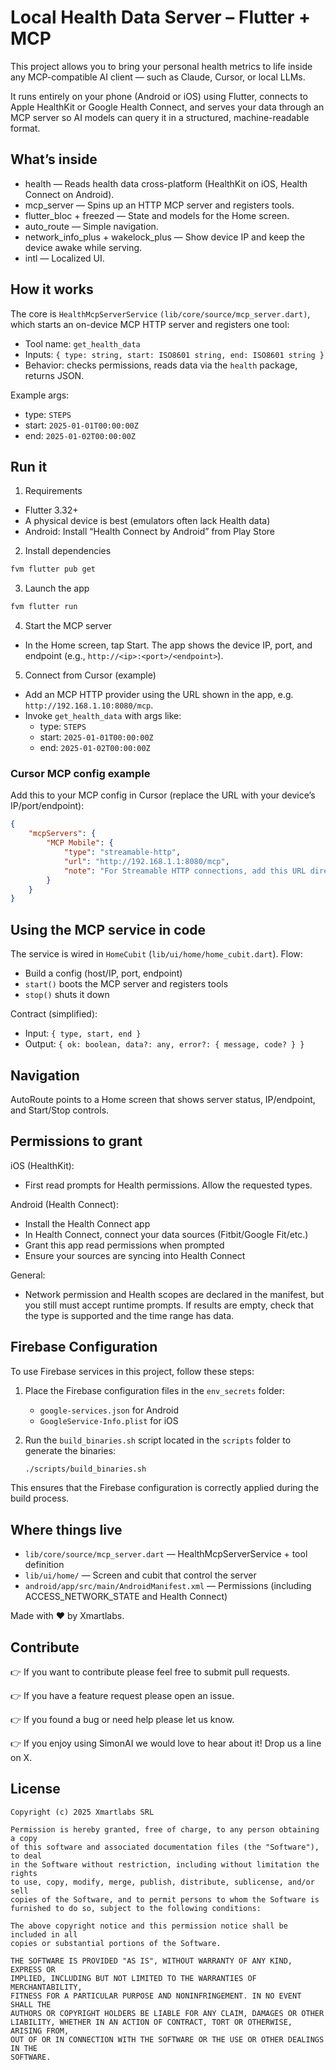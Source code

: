 # Local Health Data Server – Flutter + MCP

This project allows you to bring your personal health metrics to life inside any MCP-compatible AI client — such as Claude, Cursor, or local LLMs.

It runs entirely on your phone (Android or iOS) using Flutter, connects to Apple HealthKit or Google Health Connect, and serves your data through an MCP server so AI models can query it in a structured, machine-readable format.

## What’s inside

- health — Reads health data cross-platform (HealthKit on iOS, Health Connect on Android).
- mcp_server — Spins up an HTTP MCP server and registers tools.
- flutter_bloc + freezed — State and models for the Home screen.
- auto_route — Simple navigation.
- network_info_plus + wakelock_plus — Show device IP and keep the device awake while serving.
- intl — Localized UI.

## How it works

The core is `HealthMcpServerService` `(lib/core/source/mcp_server.dart)`, which starts an on-device MCP HTTP server and registers one tool:

- Tool name: `get_health_data`
- Inputs: `{ type: string, start: ISO8601 string, end: ISO8601 string }`
- Behavior: checks permissions, reads data via the `health` package, returns JSON.

Example args:
- type: `STEPS`
- start: `2025-01-01T00:00:00Z`
- end: `2025-01-02T00:00:00Z`

## Run it

1) Requirements
- Flutter 3.32+
- A physical device is best (emulators often lack Health data)
- Android: Install “Health Connect by Android” from Play Store

2) Install dependencies
```bash
fvm flutter pub get
```

3) Launch the app
```bash
fvm flutter run
```

4) Start the MCP server
- In the Home screen, tap Start. The app shows the device IP, port, and endpoint (e.g., `http://<ip>:<port>/<endpoint>`).

5) Connect from Cursor (example)
- Add an MCP HTTP provider using the URL shown in the app, e.g. `http://192.168.1.10:8080/mcp`.
- Invoke `get_health_data` with args like:
	- type: `STEPS`
	- start: `2025-01-01T00:00:00Z`
	- end: `2025-01-02T00:00:00Z`

### Cursor MCP config example

Add this to your MCP config in Cursor (replace the URL with your device’s IP/port/endpoint):

```json
{
	"mcpServers": {
		"MCP Mobile": {
			"type": "streamable-http",
			"url": "http://192.168.1.1:8080/mcp",
			"note": "For Streamable HTTP connections, add this URL directly in your MCP Client"
		}
	}
}
```

## Using the MCP service in code

The service is wired in `HomeCubit` (`lib/ui/home/home_cubit.dart`). Flow:
- Build a config (host/IP, port, endpoint)
- `start()` boots the MCP server and registers tools
- `stop()` shuts it down

Contract (simplified):
- Input: `{ type, start, end }`
- Output: `{ ok: boolean, data?: any, error?: { message, code? } }`

## Navigation

AutoRoute points to a Home screen that shows server status, IP/endpoint, and Start/Stop controls.

## Permissions to grant

iOS (HealthKit):
- First read prompts for Health permissions. Allow the requested types.

Android (Health Connect):
- Install the Health Connect app
- In Health Connect, connect your data sources (Fitbit/Google Fit/etc.)
- Grant this app read permissions when prompted
- Ensure your sources are syncing into Health Connect

General:
- Network permission and Health scopes are declared in the manifest, but you still must accept runtime prompts. If results are empty, check that the type is supported and the time range has data.

## Firebase Configuration

To use Firebase services in this project, follow these steps:

1. Place the Firebase configuration files in the `env_secrets` folder:
   - `google-services.json` for Android
   - `GoogleService-Info.plist` for iOS

2. Run the `build_binaries.sh` script located in the `scripts` folder to generate the binaries:
   ```bash
   ./scripts/build_binaries.sh
   ```

This ensures that the Firebase configuration is correctly applied during the build process.

## Where things live

- `lib/core/source/mcp_server.dart` — HealthMcpServerService + tool definition
- `lib/ui/home/` — Screen and cubit that control the server
- `android/app/src/main/AndroidManifest.xml` — Permissions (including ACCESS_NETWORK_STATE and Health Connect)

Made with ❤️ by Xmartlabs.

## Contribute
👉 If you want to contribute please feel free to submit pull requests.

👉 If you have a feature request please open an issue.

👉 If you found a bug or need help please let us know.

👉 If you enjoy using SimonAI we would love to hear about it! Drop us a line on X.

## License
```
Copyright (c) 2025 Xmartlabs SRL

Permission is hereby granted, free of charge, to any person obtaining a copy
of this software and associated documentation files (the "Software"), to deal
in the Software without restriction, including without limitation the rights
to use, copy, modify, merge, publish, distribute, sublicense, and/or sell
copies of the Software, and to permit persons to whom the Software is
furnished to do so, subject to the following conditions:

The above copyright notice and this permission notice shall be included in all
copies or substantial portions of the Software.

THE SOFTWARE IS PROVIDED "AS IS", WITHOUT WARRANTY OF ANY KIND, EXPRESS OR
IMPLIED, INCLUDING BUT NOT LIMITED TO THE WARRANTIES OF MERCHANTABILITY,
FITNESS FOR A PARTICULAR PURPOSE AND NONINFRINGEMENT. IN NO EVENT SHALL THE
AUTHORS OR COPYRIGHT HOLDERS BE LIABLE FOR ANY CLAIM, DAMAGES OR OTHER
LIABILITY, WHETHER IN AN ACTION OF CONTRACT, TORT OR OTHERWISE, ARISING FROM,
OUT OF OR IN CONNECTION WITH THE SOFTWARE OR THE USE OR OTHER DEALINGS IN THE
SOFTWARE.
```